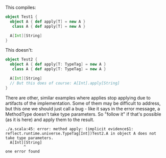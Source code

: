 This compiles:
```scala
object Test1 {
  object A { def apply[T] = new A }
   class A { def apply[T] = new A }

  A[Int][String]
}
```
This doesn't:
```scala
object Test2 {
  object A { def apply[T: TypeTag] = new A }
   class A { def apply[T: TypeTag] = new A }

  A[Int][String]
  // But this does of course: A[Int].apply[String]
}
```
There are other, similar examples where applies stop applying due to artifacts of the implementation. Some of them may be difficult to address, but this one we should just call a bug - like it says in the error message, a MethodType doesn't take type parameters.  So "follow it" if that's possible (as it is here) and apply them to the result.
```
./a.scala:45: error: method apply: (implicit evidence$1: reflect.runtime.universe.TypeTag[Int])Test2.A in object A does not take type parameters.
  A[Int][String]
        ^
one error found
```
